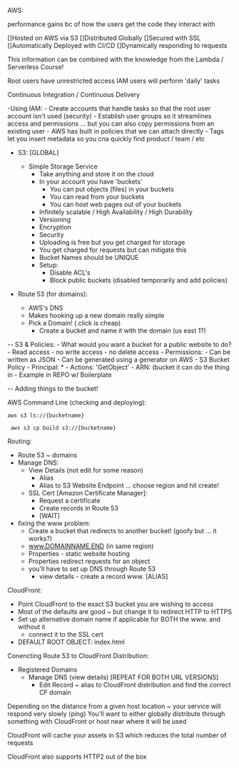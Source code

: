 AWS:

performance gains bc of how the users get the code they interact with 

[]Hosted on AWS via S3
[]Distributed Globally
[]Secured with SSL
[]Automatically Deployed with CI/CD
[]Dynamically responding to requests

This information can be combined with the knowledge from the Lambda / Serverless Course! 


Root users have unrestricted access
IAM users will perform 'daily' tasks

Continuous Integration / Continuous Delivery

-Using IAM:
    - Create accounts that handle tasks so that the root user account isn't used (security)
    - Establish user groups so it streamlines access and permissions ... but you can also copy permissions from an existing user
    - AWS has built in policies that we can attach directly
    - Tags let you insert metadata so you cna quickly find product / team / etc 

- S3: [GLOBAL]
    - Simple Storage Service 
        - Take anything and store it on the cloud
        - In your account you have 'buckets'
            - You can put objects (files) in your buckets
            - You can read from your buckets
            - You can host web pages out of your buckets
        - Infinitely scalable / High Availability / High Durability 
        - Versioning
        - Encryption
        - Security
        - Uploading is free but you get charged for storage
        - You get charged for requests but can mitigate this
        - Bucket Names should be UNIQUE
        - Setup:
            - Disable ACL's
            - Block public buckets (disabled temporarily and add policies)


- Route 53 (for domains):
    - AWS's DNS
    - Makes hooking up a new domain really simple 
    - Pick a Domain! (.click is cheap)
        - Create a bucket and name it with the domain (us east 1?)
    


-- S3 & Policies:
    - What would you want a bucket for a public website to do?
        - Read access - no write access - no delete access
    - Permissions: 
        - Can be written as JSON
        - Can be generated using a generator on AWS
            - S3 Bucket Policy
            - Principal: *
            - Actions: 'GetObject' 
            - ARN: (bucket it can do the thing in
            - Example in REPO w/ Boilerplate

-- Adding things to the bucket!


AWS Command Line (checking and deploying):

```aws s3 ls://{bucketname}```

``` aws s3 cp build s3://{bucketname}```


Routing:

- Route 53 ~ domains
- Manage DNS:
    - View Details (not edit for some reason)
        - Alias
        - Alias to S3 Website Endpoint ... choose region and hit create!
    - SSL Cert [Amazon Certificate Manager]:
        - Request a certificate
        - Create records in Route 53
        - [WAIT]
- fixing the www problem:
    - Create a bucket that redirects to another bucket! (goofy but ... it works?)
    - www.DOMAINNAME.END (in same region)
    - Properties - static website hosting
    - Properties redirect requests for an object
    - you'll have to set up DNS through Route 53
        - view details - create a record www. [ALIAS]
    

CloudFront:
- Point CloudFront to the exact S3 bucket you are wishing to access 
- Most of the defaults are good ~ but change it to redirect HTTP to HTTPS
- Set up alternative domain name if applicable for BOTH the www. and without it
    - connect it to the SSL cert 
- DEFAULT ROOT OBJECT: index.html


Conencting Route 53 to CloudFront Distribution:
- Registered Domains
    - Manage DNS (view details) [REPEAT FOR BOTH URL VERSIONS]
        - Edit Record ~ alias to CloudFront distribution and find the correct CF domain


Depending on the distance from a given host location ~ your service will respond very slowly (ping)
You'll want to either globally distribute through something with CloudFront or host near where it will be used

CloudFront will cache your assets in S3 which reduces the total number of requests

CloudFront also supports HTTP2 out of the box

